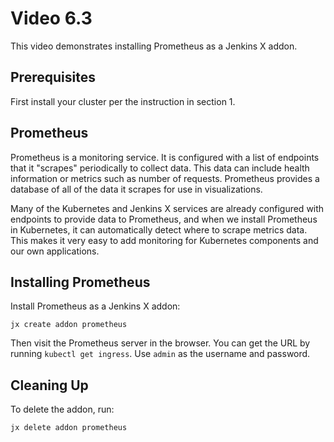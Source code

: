 # Video 6.3

This video demonstrates installing Prometheus as a Jenkins X addon.

## Prerequisites

First install your cluster per the instruction in section 1.

## Prometheus

Prometheus is a monitoring service. It is configured with a list of endpoints
that it "scrapes" periodically to collect data. This data can include health
information or metrics such as number of requests. Prometheus provides a
database of all of the data it scrapes for use in visualizations.

Many of the Kubernetes and Jenkins X services are already configured with
endpoints to provide data to Prometheus, and when we install Prometheus in
Kubernetes, it can automatically detect where to scrape metrics data. This
makes it very easy to add monitoring for Kubernetes components and our own
applications.

## Installing Prometheus

Install Prometheus as a Jenkins X addon:

```
jx create addon prometheus
```

Then visit the Prometheus server in the browser. You can get the URL by
running `kubectl get ingress`. Use `admin` as the username and password.

## Cleaning Up

To delete the addon, run:

```
jx delete addon prometheus
```
